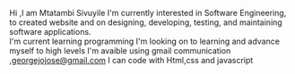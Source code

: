 Hi ,I am Mtatambi Sivuyile
I'm currently interested in Software Engineering, to created website and  on designing, developing, testing, and maintaining software applications.  
I'm current learning programming 
I'm looking on to learning and advance myself to high levels
I'm avaible using gmail communication ,georgejojose@gmail.com
I can code with Html,css and javascript 


<!---
JoJo-Se/JoJo-Se is a ✨ special ✨ repository because its `README.md` (this file) appears on your GitHub profile.
You can click the Preview link to take a look at your changes.
--->
